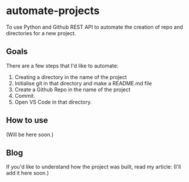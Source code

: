 # automate-projects
To use Python and Github REST API to automate the creation of repo and directories for a new project.

## Goals
There are a few steps that I'd like to automate:
1. Creating a directory in the name of the project
2. Initialise git in that directory and make a README.md file
3. Create a Github Repo in the name of the project
4. Commit.
5. Open VS Code in that directory.

## How to use
(Will be here soon.)

## Blog
If you'd like to understand how the project was built, read my article:
(I'll add it here soon.)

